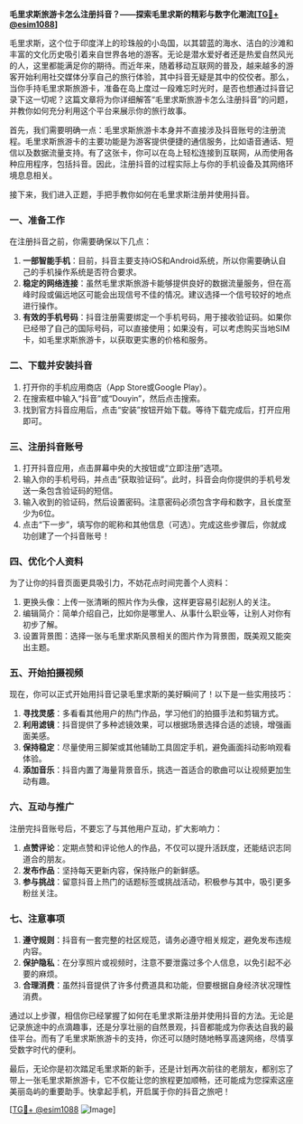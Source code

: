 **毛里求斯旅游卡怎么注册抖音？——探索毛里求斯的精彩与数字化潮流[[TG💪+ @esim1088](https://t.me/s/esim1088)]**

毛里求斯，这个位于印度洋上的珍珠般的小岛国，以其碧蓝的海水、洁白的沙滩和丰富的文化历史吸引着来自世界各地的游客。无论是潜水爱好者还是热爱自然风光的人，这里都能满足你的期待。而近年来，随着移动互联网的普及，越来越多的游客开始利用社交媒体分享自己的旅行体验，其中抖音无疑是其中的佼佼者。那么，当你手持毛里求斯旅游卡，准备在岛上度过一段难忘时光时，是否也想通过抖音记录下这一切呢？这篇文章将为你详细解答“毛里求斯旅游卡怎么注册抖音”的问题，并教你如何充分利用这个平台来展示你的旅行故事。

首先，我们需要明确一点：毛里求斯旅游卡本身并不直接涉及抖音账号的注册流程。毛里求斯旅游卡的主要功能是为游客提供便捷的通信服务，比如语音通话、短信以及数据流量支持。有了这张卡，你可以在岛上轻松连接到互联网，从而使用各种应用程序，包括抖音。因此，注册抖音的过程实际上与你的手机设备及其网络环境息息相关。

接下来，我们进入正题，手把手教你如何在毛里求斯注册并使用抖音。

### **一、准备工作**
在注册抖音之前，你需要确保以下几点：
1. **一部智能手机**：目前，抖音主要支持iOS和Android系统，所以你需要确认自己的手机操作系统是否符合要求。
2. **稳定的网络连接**：虽然毛里求斯旅游卡能够提供良好的数据流量服务，但在高峰时段或偏远地区可能会出现信号不佳的情况。建议选择一个信号较好的地点进行操作。
3. **有效的手机号码**：抖音注册需要绑定一个手机号码，用于接收验证码。如果你已经带了自己的国际号码，可以直接使用；如果没有，可以考虑购买当地SIM卡，如毛里求斯旅游卡，以获取更实惠的价格和服务。

### **二、下载并安装抖音**
1. 打开你的手机应用商店（App Store或Google Play）。
2. 在搜索框中输入“抖音”或“Douyin”，然后点击搜索。
3. 找到官方抖音应用后，点击“安装”按钮开始下载。等待下载完成后，打开应用即可。

### **三、注册抖音账号**
1. 打开抖音应用，点击屏幕中央的大按钮或“立即注册”选项。
2. 输入你的手机号码，并点击“获取验证码”。此时，抖音会向你提供的手机号发送一条包含验证码的短信。
3. 输入收到的验证码，然后设置密码。注意密码必须包含字母和数字，且长度至少为6位。
4. 点击“下一步”，填写你的昵称和其他信息（可选）。完成这些步骤后，你就成功创建了一个抖音账号！

### **四、优化个人资料**
为了让你的抖音页面更具吸引力，不妨花点时间完善个人资料：
1. 更换头像：上传一张清晰的照片作为头像，这样更容易引起别人的关注。
2. 编辑简介：简单介绍自己，比如你是哪里人、从事什么职业等，让别人对你有初步了解。
3. 设置背景图：选择一张与毛里求斯风景相关的图片作为背景图，既美观又能突出主题。

### **五、开始拍摄视频**
现在，你可以正式开始用抖音记录毛里求斯的美好瞬间了！以下是一些实用技巧：
1. **寻找灵感**：多看看其他用户的热门作品，学习他们的拍摄手法和剪辑方式。
2. **利用滤镜**：抖音提供了多种滤镜效果，可以根据场景选择合适的滤镜，增强画面美感。
3. **保持稳定**：尽量使用三脚架或其他辅助工具固定手机，避免画面抖动影响观看体验。
4. **添加音乐**：抖音内置了海量背景音乐，挑选一首适合的歌曲可以让视频更加生动有趣。

### **六、互动与推广**
注册完抖音账号后，不要忘了与其他用户互动，扩大影响力：
1. **点赞评论**：定期点赞和评论他人的作品，不仅可以提升活跃度，还能结识志同道合的朋友。
2. **发布作品**：坚持每天更新内容，保持账户的新鲜感。
3. **参与挑战**：留意抖音上热门的话题标签或挑战活动，积极参与其中，吸引更多粉丝关注。

### **七、注意事项**
1. **遵守规则**：抖音有一套完整的社区规范，请务必遵守相关规定，避免发布违规内容。
2. **保护隐私**：在分享照片或视频时，注意不要泄露过多个人信息，以免引起不必要的麻烦。
3. **合理消费**：虽然抖音提供了许多付费道具和功能，但要根据自身经济状况理性消费。

通过以上步骤，相信你已经掌握了如何在毛里求斯注册并使用抖音的方法。无论是记录旅途中的点滴趣事，还是分享壮丽的自然景观，抖音都能成为你表达自我的最佳平台。而有了毛里求斯旅游卡的支持，你还可以随时随地畅享高速网络，尽情享受数字时代的便利。

最后，无论你是初次踏足毛里求斯的新手，还是计划再次前往的老朋友，都别忘了带上一张毛里求斯旅游卡，它不仅能让您的旅程更加顺畅，还可能成为您探索这座美丽岛屿的重要助手。快拿起手机，开启属于你的抖音之旅吧！

[[TG💪+ @esim1088](https://t.me/s/esim1088) ![Image](https://i.postimg.cc/4NQfJmqS/Snipaste-2025-05-13-00-14-12.png)]